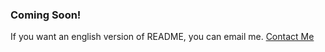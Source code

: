 ### Coming Soon!
If you want an english version of README, you can email me. [Contact Me](mailto:greatgeeklee@gmail.com)